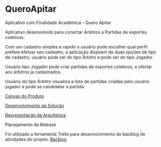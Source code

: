 # QueroApitar
Aplicativo com Finalidade Acadêmica - Quero Apitar

Aplicativo desenvolvido para conectar Árbitros a Partidas de esportes coletivos.

Com um cadastro simples e rapido o usuário pode escolher qual perfil prefere efetuar seu cadastro, a aplicação dispoem de duas opções de 
tipo de cadastro, usuário pode ser do tipo Árbitro e pode ser do tipo Jogador.

Usuário tipo Jogador pode criar partidas de esportes coletivos, e ofertar aos árbitros ja cadastrados.

Usuário do tipo Árbitro visualiza a lista de partidas criadas pelo usuário jogador e pode se candidatar a partida.

<a  href="https://drive.google.com/open?id=10DpTs86lx12fU35Vtw3V-zpByuC32or6" target="_blank">Canvas do Produto</a> 

<a  href="https://drive.google.com/open?id=17XP1Ic9popHIXda0TYSx-23tXE8F-EhD" target="_blank">Desenvolvimento da Solução</a> 

<a  href="https://drive.google.com/open?id=1SeImjOBdfRWBUG71ps_rlCmdHV5YLq_m" target="_blank">Representação da Arquitetura</a>

Planejamento da Release

Foi utilizado a ferramenta Trello para desenvolvimento do backlog de atividades do projeto. <a  href="https://drive.google.com/open?id=1n4GUymzp4XPx7zOIqXOo-libaunWZRyg" target="_blank">Backlog</a>



